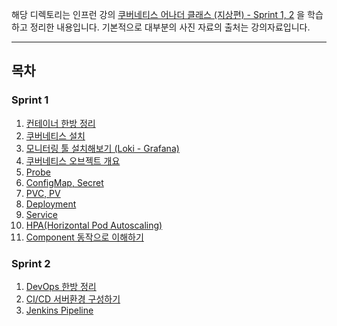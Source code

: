 해당 디렉토리는 인프런 강의 [쿠버네티스 어나더 클래스 (지상편) - Sprint 1, 2](https://www.inflearn.com/course/%EC%BF%A0%EB%B2%84%EB%84%A4%ED%8B%B0%EC%8A%A4-%EC%96%B4%EB%82%98%EB%8D%94-%ED%81%B4%EB%9E%98%EC%8A%A4-%EC%A7%80%EC%83%81%ED%8E%B8-sprint1/dashboard) 을 학습하고 정리한 내용입니다.
기본적으로 대부분의 사진 자료의 출처는 강의자료입니다.

---

## 목차

### Sprint 1

1. [컨테이너 한방 정리](./sprint1/1.%20컨테이너%20한방%20정리/README.md) 
2. [쿠버네티스 설치](./sprint1/2.%20쿠버네티스%20설치/README.md)
3. [모니터링 툴 설치해보기 (Loki - Grafana)](./sprint1/3.%20모니터링%20툴%20설치해보기%20(Loki%20-%20Grafana)/README.md)
4. [쿠버네티스 오브젝트 개요](./sprint1/4.%20쿠버네티스%20오브젝트%20개요/README.md)
5. [Probe](./sprint1/5.%20Probe/README.md)
6. [ConfigMap, Secret](./sprint1/6.%20ConfigMap,%20Secret/README.md)
7. [PVC, PV](./sprint1/7.%20PVC,%20PV/README.md)
8. [Deployment](./sprint1/8.%20Deployment/README.md)
9. [Service](./sprint1/9.%20Service/README.md)
10. [HPA(Horizontal Pod Autoscaling)](./sprint1/10.%20HPA/README.md)
11. [Component 동작으로 이해하기](./sprint1/11.%20Component%20동작으로%20이해하기/README.md)

### Sprint 2

1. [DevOps 한방 정리](./sprint2/1.%20DevOps%20한방%20정리/README.md)
2. [CI/CD 서버환경 구성하기](./sprint2/2.%20CI&CD%20서버환경%20구성하기/README.md)
3. [Jenkins Pipeline](./sprint2/3.%20Jenkins%20Pipeline/README.md)